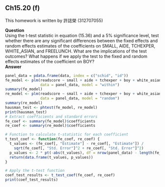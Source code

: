 ## Ch15.20 (f)

This homework is written by 許誌榮 (312707055)

**Question**\
Using the t-test statistic in equation (15.36) and a 5% significance level, test whether there are any
significant differences between the fixed effects and random effects estimates of the coefficients
on SMALL, AIDE, TCHEXPER, WHITE_ASIAN, and FREELUNCH. What are the implications
of the test outcomes? What happens if we apply the test to the fixed and random effects estimates of
the coefficient on BOY?
\
**Answer**
``` r
panel_data = pdata.frame(data, index = c("schid", "id"))
fe_model <- plm(readscore ~ small + aide + tchexper + boy + white_asian + freelunch, 
                data = panel_data, model = "within")
summary(fe_model)
re_model <- plm(readscore ~ small + aide + tchexper + boy + white_asian + freelunch, 
                data = panel_data, model = "random")
summary(re_model)
hausman_test <- phtest(fe_model, re_model)
print(hausman_test)
# Extract coefficients and standard errors
fe_coef <- summary(fe_model)$coefficients
re_coef <- summary(re_model)$coefficients

# Function to calculate t-statistic for each coefficient
t_test_coef <- function(fe_coef, re_coef) {
  t_values <- (fe_coef[, "Estimate"] - re_coef[, "Estimate"]) / 
    sqrt(fe_coef[, "Std. Error"]^2 + re_coef[, "Std. Error"]^2)
  p_values <- 2 * pt(-abs(t_values), df = nrow(panel_data) - length(fe_coef))
  return(data.frame(t_values, p_values))
}

# Apply the t-test function
coef_test_results <- t_test_coef(fe_coef, re_coef)
print(coef_test_results)
```
